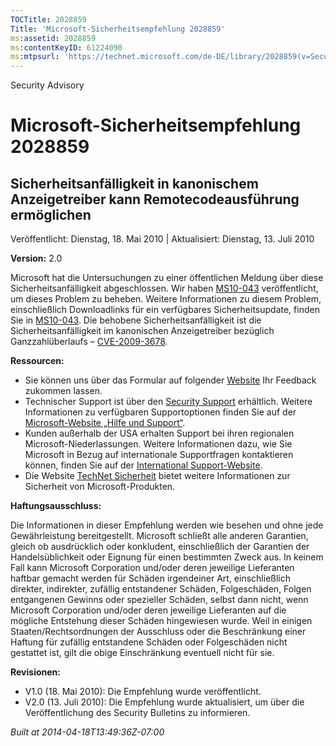 ```yaml
---
TOCTitle: 2028859
Title: 'Microsoft-Sicherheitsempfehlung 2028859'
ms:assetid: 2028859
ms:contentKeyID: 61224090
ms:mtpsurl: 'https://technet.microsoft.com/de-DE/library/2028859(v=Security.10)'
---
```


Security Advisory

Microsoft-Sicherheitsempfehlung 2028859
=======================================

Sicherheitsanfälligkeit in kanonischem Anzeigetreiber kann Remotecodeausführung ermöglichen
-------------------------------------------------------------------------------------------

Veröffentlicht: Dienstag, 18. Mai 2010 | Aktualisiert: Dienstag, 13. Juli 2010

**Version:** 2.0

Microsoft hat die Untersuchungen zu einer öffentlichen Meldung über diese Sicherheitsanfälligkeit abgeschlossen. Wir haben [MS10-043](http://go.microsoft.com/fwlink/?linkid=194164) veröffentlicht, um dieses Problem zu beheben. Weitere Informationen zu diesem Problem, einschließlich Downloadlinks für ein verfügbares Sicherheitsupdate, finden Sie in [MS10-043](http://go.microsoft.com/fwlink/?linkid=194164). Die behobene Sicherheitsanfälligkeit ist die Sicherheitsanfälligkeit im kanonischen Anzeigetreiber bezüglich Ganzzahlüberlaufs – [CVE-2009-3678](http://www.cve.mitre.org/cgi-bin/cvename.cgi?name=cve-2009-3678).

**Ressourcen:**

-   Sie können uns über das Formular auf folgender [Website](https://support.microsoft.com/common/survey.aspx?scid=sw;en;1257&amp;showpage=1&amp;ws=technet&amp;sd=tech) Ihr Feedback zukommen lassen.
-   Technischer Support ist über den [Security Support](http://go.microsoft.com/fwlink/?linkid=21131) erhältlich. Weitere Informationen zu verfügbaren Supportoptionen finden Sie auf der [Microsoft-Website „Hilfe und Support“](http://support.microsoft.com).
-   Kunden außerhalb der USA erhalten Support bei ihren regionalen Microsoft-Niederlassungen. Weitere Informationen dazu, wie Sie Microsoft in Bezug auf internationale Supportfragen kontaktieren können, finden Sie auf der [International Support-Website](http://go.microsoft.com/fwlink/?linkid=21155).
-   Die Website [TechNet Sicherheit](http://www.microsoft.com/germany/technet/sicherheit/default.mspx) bietet weitere Informationen zur Sicherheit von Microsoft-Produkten.

**Haftungsausschluss:**

Die Informationen in dieser Empfehlung werden wie besehen und ohne jede Gewährleistung bereitgestellt. Microsoft schließt alle anderen Garantien, gleich ob ausdrücklich oder konkludent, einschließlich der Garantien der Handelsüblichkeit oder Eignung für einen bestimmten Zweck aus. In keinem Fall kann Microsoft Corporation und/oder deren jeweilige Lieferanten haftbar gemacht werden für Schäden irgendeiner Art, einschließlich direkter, indirekter, zufällig entstandener Schäden, Folgeschäden, Folgen entgangenen Gewinns oder spezieller Schäden, selbst dann nicht, wenn Microsoft Corporation und/oder deren jeweilige Lieferanten auf die mögliche Entstehung dieser Schäden hingewiesen wurde. Weil in einigen Staaten/Rechtsordnungen der Ausschluss oder die Beschränkung einer Haftung für zufällig entstandene Schäden oder Folgeschäden nicht gestattet ist, gilt die obige Einschränkung eventuell nicht für sie.

**Revisionen:**

-   V1.0 (18. Mai 2010): Die Empfehlung wurde veröffentlicht.
-   V2.0 (13. Juli 2010): Die Empfehlung wurde aktualisiert, um über die Veröffentlichung des Security Bulletins zu informieren.

*Built at 2014-04-18T13:49:36Z-07:00*
